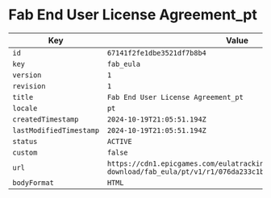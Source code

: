# Fab End User License Agreement_pt

| Key | Value |
| --- | ----- |
| `id` | `67141f2fe1dbe3521df7b8b4` |
| `key` | `fab_eula` |
| `version` | `1` |
| `revision` | `1` |
| `title` | `Fab End User License Agreement_pt` |
| `locale` | `pt` |
| `createdTimestamp` | `2024-10-19T21:05:51.194Z` |
| `lastModifiedTimestamp` | `2024-10-19T21:05:51.194Z` |
| `status` | `ACTIVE` |
| `custom` | `false` |
| `url` | `https://cdn1.epicgames.com/eulatracking-download/fab_eula/pt/v1/r1/076da233c1b47392a314282055cdddc1.pdf` |
| `bodyFormat` | `HTML` |
